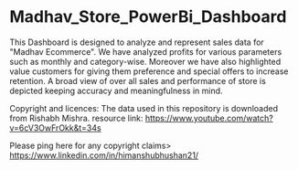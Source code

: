 # Madhav_Store_PowerBi_Dashboard
This Dashboard is designed to analyze and represent sales data for "Madhav Ecommerce". We have analyzed profits for various parameters such as monthly and category-wise. Moreover we have also highlighted value customers for giving them preference and special offers to increase retention. A broad view of over all sales and performance of store is depicted keeping accuracy and meaningfulness in mind.


Copyright and licences:
The data used in this repository is downloaded from Rishabh Mishra.
resource link: https://www.youtube.com/watch?v=6cV3OwFrOkk&t=34s

Please ping here for any copyright claims> https://www.linkedin.com/in/himanshubhushan21/
